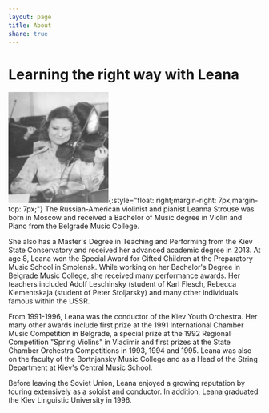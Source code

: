 ```yaml
---
layout: page
title: About
share: true
---
```


# Learning the right way with Leana 

![SoundsOfRussia.com - music instructor in Coral Springs](/images/violin-viola-cello-soundsofrussia.com-leana-strouse.jpg){:style="float: right;margin-right: 7px;margin-top: 7px;"} The Russian-American violinist and pianist Leanna Strouse was born in Moscow and received a Bachelor of Music degree in Violin and Piano from the Belgrade Music College. 
          
She also has a Master's Degree in Teaching and Performing from the Kiev State Conservatory and received her advanced academic degree in 2013. At age 8, Leana won the Special Award for Gifted Children at the Preparatory Music School in Smolensk. While working on her Bachelor's Degree in Belgrade Music College, she received many performance awards. Her teachers included Adolf Leschinsky (student of Karl Flesch, Rebecca Klementskaja (student of Peter Stoljarsky) and many other individuals famous within the USSR.
          
From 1991-1996, Leana was the conductor of the Kiev Youth Orchestra. Her many other awards include first prize at the 1991 International Chamber Music Competition in Belgrade, a special prize at the 1992 Regional Competition "Spring Violins" in Vladimir and first prizes at the State Chamber Orchestra Competitions in 1993, 1994 and 1995. Leana was also on the faculty of the Bortnjansky Music College and as a Head of the String Department at Kiev's Central Music School.
    
Before leaving the Soviet Union, Leana enjoyed a growing reputation by touring extensively as a soloist and conductor. In addition, Leana graduated the Kiev Linguistic University in 1996.
